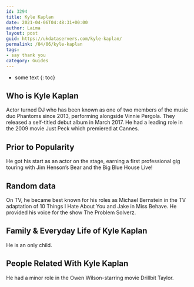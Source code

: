 ```yaml
---
id: 3294
title: Kyle Kaplan
date: 2021-04-06T04:48:31+00:00
author: Laima
layout: post
guid: https://ukdataservers.com/kyle-kaplan/
permalink: /04/06/kyle-kaplan
tags:
- say thank you
category: Guides
---
```


* some text
{: toc}


## Who is Kyle Kaplan
                  
                  
                  
Actor turned DJ who has been known as one of two members of the music duo Phantoms since 2013, performing alongside Vinnie Pergola. They released a self-titled debut album in March 2017. He had a leading role in the 2009 movie Just Peck which premiered at Cannes.
                  
              
            
              
            
                
                
                
## Prior to Popularity
                  
                  
                  
He got his start as an actor on the stage, earning a first professional gig touring with Jim Henson&#8217;s Bear and the Big Blue House Live!
                  
              
            
              
            
                
                
                
## Random data
                  
                  
                  
On TV, he became best known for his roles as Michael Bernstein in the TV adaptation of 10 Things I Hate About You and Jake in Miss Behave. He provided his voice for the show The Problem Solverz.
                  
              
            
              
            
                
                
                
## Family & Everyday Life of Kyle Kaplan
                  
                  
                  
He is an only child.
                  
              
            
              
            
                
                
                
## People Related With Kyle Kaplan
                  
                  
                  
He had a minor role in the Owen Wilson-starring movie Drillbit Taylor.
                  
              
            
              
            
                
              
            
              
              
            
            
              
            
          
          
          